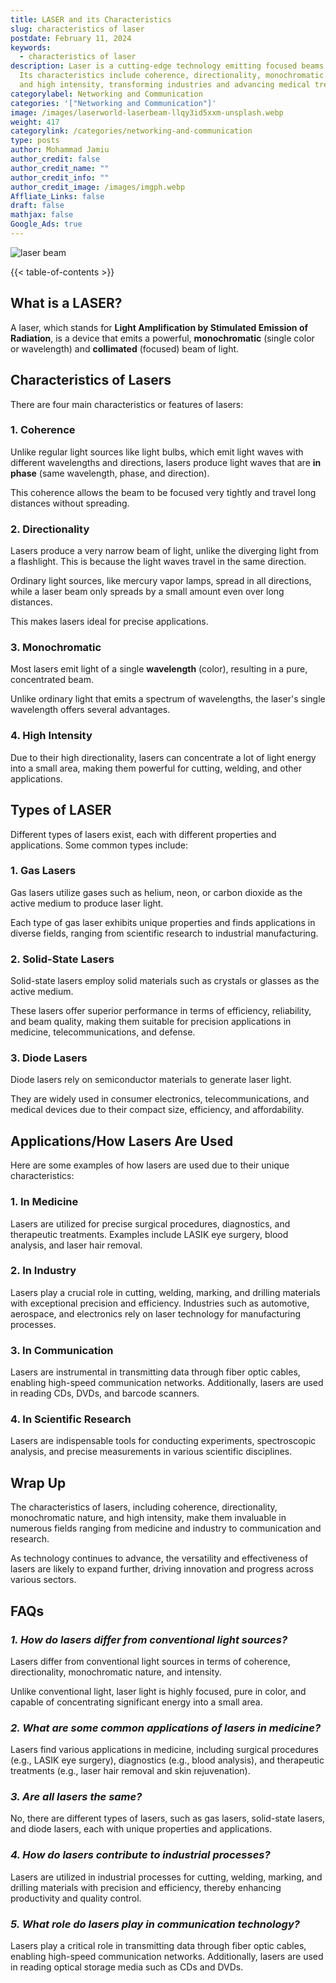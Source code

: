 ```yaml
---
title: LASER and its Characteristics
slug: characteristics of laser
postdate: February 11, 2024
keywords:
  - characteristics of laser
description: Laser is a cutting-edge technology emitting focused beams of light.
  Its characteristics include coherence, directionality, monochromatic nature,
  and high intensity, transforming industries and advancing medical treatments.
categorylabel: Networking and Communication
categories: '["Networking and Communication"]'
image: /images/laserworld-laserbeam-llqy3id5xxm-unsplash.webp
weight: 417
categorylink: /categories/networking-and-communication
type: posts
author: Mohammad Jamiu
author_credit: false
author_credit_name: ""
author_credit_info: ""
author_credit_image: /images/imgph.webp
Affliate_Links: false
draft: false
mathjax: false
Google_Ads: true
---
```

![laser beam](/images/laserworld-laserbeam-llqy3id5xxm-unsplash.webp "laser beam")

{{< table-of-contents >}}

## **What is a LASER?**

A laser, which stands for **Light Amplification by Stimulated Emission of Radiation**, is a device that emits a powerful, **monochromatic** (single color or wavelength) and **collimated** (focused) beam of light.

## **Characteristics of Lasers**

There are four main characteristics or features of lasers:

### 1. Coherence

Unlike regular light sources like light bulbs, which emit light waves with different wavelengths and directions, lasers produce light waves that are **in phase** (same wavelength, phase, and direction). 

This coherence allows the beam to be focused very tightly and travel long distances without spreading.

### 2. Directionality

Lasers produce a very narrow beam of light, unlike the diverging light from a flashlight. This is because the light waves travel in the same direction. 

Ordinary light sources, like mercury vapor lamps, spread in all directions, while a laser beam only spreads by a small amount even over long distances. 

This makes lasers ideal for precise applications.

### 3. Monochromatic

Most lasers emit light of a single **wavelength** (color), resulting in a pure, concentrated beam. 

Unlike ordinary light that emits a spectrum of wavelengths, the laser's single wavelength offers several advantages.

### 4. High Intensity

Due to their high directionality, lasers can concentrate a lot of light energy into a small area, making them powerful for cutting, welding, and other applications.

## **Types of LASER**

Different types of lasers exist, each with different properties and applications. Some common types include:

### 1. Gas Lasers

Gas lasers utilize gases such as helium, neon, or carbon dioxide as the active medium to produce laser light. 

Each type of gas laser exhibits unique properties and finds applications in diverse fields, ranging from scientific research to industrial manufacturing.

### 2. Solid-State Lasers

Solid-state lasers employ solid materials such as crystals or glasses as the active medium. 

These lasers offer superior performance in terms of efficiency, reliability, and beam quality, making them suitable for precision applications in medicine, telecommunications, and defense.

### 3. Diode Lasers

Diode lasers rely on semiconductor materials to generate laser light. 

They are widely used in consumer electronics, telecommunications, and medical devices due to their compact size, efficiency, and affordability.

## **Applications/How Lasers Are Used**

Here are some examples of how lasers are used due to their unique characteristics:

### 1. In Medicine

Lasers are utilized for precise surgical procedures, diagnostics, and therapeutic treatments. Examples include LASIK eye surgery, blood analysis, and laser hair removal.

### 2. In Industry

Lasers play a crucial role in cutting, welding, marking, and drilling materials with exceptional precision and efficiency. Industries such as automotive, aerospace, and electronics rely on laser technology for manufacturing processes.

### 3. In Communication

Lasers are instrumental in transmitting data through fiber optic cables, enabling high-speed communication networks. Additionally, lasers are used in reading CDs, DVDs, and barcode scanners.

### 4. In Scientific Research

Lasers are indispensable tools for conducting experiments, spectroscopic analysis, and precise measurements in various scientific disciplines.

## **Wrap Up**

The characteristics of lasers, including coherence, directionality, monochromatic nature, and high intensity, make them invaluable in numerous fields ranging from medicine and industry to communication and research. 

As technology continues to advance, the versatility and effectiveness of lasers are likely to expand further, driving innovation and progress across various sectors.

## **FAQs**

### *1. How do lasers differ from conventional light sources?*

Lasers differ from conventional light sources in terms of coherence, directionality, monochromatic nature, and intensity. 

Unlike conventional light, laser light is highly focused, pure in color, and capable of concentrating significant energy into a small area.

### *2. What are some common applications of lasers in medicine?*

Lasers find various applications in medicine, including surgical procedures (e.g., LASIK eye surgery), diagnostics (e.g., blood analysis), and therapeutic treatments (e.g., laser hair removal and skin rejuvenation).

### *3. Are all lasers the same?*

No, there are different types of lasers, such as gas lasers, solid-state lasers, and diode lasers, each with unique properties and applications.

### *4. How do lasers contribute to industrial processes?*

Lasers are utilized in industrial processes for cutting, welding, marking, and drilling materials with precision and efficiency, thereby enhancing productivity and quality control.

### *5. What role do lasers play in communication technology?*

Lasers play a critical role in transmitting data through fiber optic cables, enabling high-speed communication networks. Additionally, lasers are used in reading optical storage media such as CDs and DVDs.